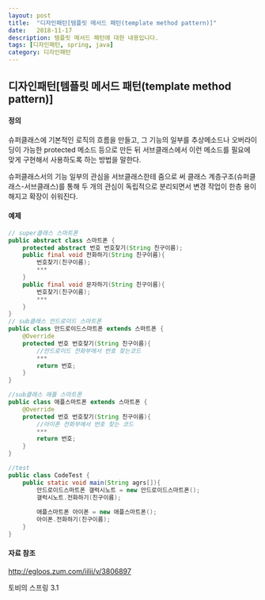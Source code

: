 ```yaml
---
layout: post
title:  "디자인패턴[템플릿 메서드 패턴(template method pattern)]"
date:   2018-11-17
description: 템플릿 메서드 패턴에 대한 내용입니다.
tags: [디자인패턴, spring, java]
category: 디자인패턴
---
```





## 디자인패턴[템플릿 메서드 패턴(template method pattern)]



#### 정의

슈퍼클래스에 기본적인 로직의 흐름을 만들고, 그 기능의 일부를 추상메소드나 오버라이딩이 가능한 protected 메소드 등으로 만든 뒤 서브클래스에서 이런 메소드를 필요에 맞게 구현해서 사용하도록 하는 방법을 말한다. 

슈퍼클래스서의 기능 일부의 관심을 서브클래스한테 줌으로 써 클래스 계층구조(슈퍼클래스-서브클래스)를 통해 두 개의 관심이 독립적으로 분리되면서 변경 작업이 한층 용이해지고 확장이 쉬워진다. 


#### 예제

```java
// super클래스 스마트폰
public abstract class 스마트폰 {
    protected abstract 번호 번호찾기(String 친구이름);
    public final void 전화하기(String 친구이름){
        번호찾기(친구이름);
        ***
    }
    public final void 문자하기(String 친구이름){
        번호찾기(친구이름);
        ***
    }
}
// sub클래스 안드로이드 스마트폰
public class 안드로이드스마트폰 extends 스마트폰 {
    @Override
    protected 번호 번호찾기(String 친구이름){
        //안드로이드 전화부에서 번호 찾는코드
        ***
        return 번호;
    }
}

//sub클래스 애플 스마트폰
public class 애플스마트폰 extends 스마트폰 {
    @Override
    protected 번호 번호찾기(String 친구이름){
        //아이폰 전화부에서 번호 찾는 코드
        ***
        return 번호;
    }
}

//test
public class CodeTest {
    public static void main(String agrs[]){
		안드로이드스마트폰 갤럭시노트 = new 안드로이드스마트폰();
        갤럭시노트.전화하기(친구이름);
        
        애플스마트폰 아이폰 = new 애플스마트폰();
        아이폰.전화하기(친구이름);
    }
}

```















#### 자료 참조 

http://egloos.zum.com/iilii/v/3806897 

토비의 스프링 3.1

